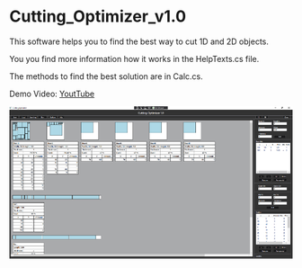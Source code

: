 # Cutting_Optimizer_v1.0

This software helps you to find the best way to cut 1D and 2D objects.

You you find more information how it works in the HelpTexts.cs file.

The methods to find the best solution are in Calc.cs.

Demo Video: [YoutTube](https://youtu.be/6DyUwMnfYok)

<img src="https://github.com/Hendrik-Jacobs/Cutting_Optimizer_v1.0/blob/main/Screenshots/screenshot_small.png">
